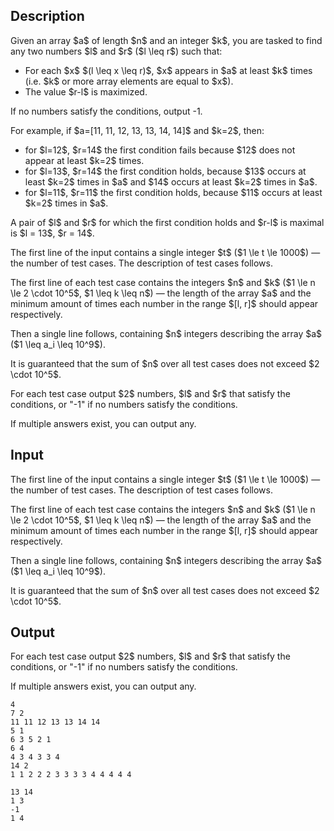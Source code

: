 ## Description

<div><p>Given an array $a$ of length $n$ and an integer $k$, you are tasked to find any two numbers $l$ and $r$ ($l \leq r$) such that: </p><ul> <li> For each $x$ $(l \leq x \leq r)$, $x$ appears in $a$ at least $k$ times (i.e. $k$ or more array elements are equal to $x$). </li><li> The value $r-l$ is maximized. </li></ul><p>If no numbers satisfy the conditions, output <span class="tex-font-style-tt">-1</span>.</p><p>For example, if $a=[11, 11, 12, 13, 13, 14, 14]$ and $k=2$, then: </p><ul> <li> for $l=12$, $r=14$ the first condition fails because $12$ does not appear at least $k=2$ times. </li><li> for $l=13$, $r=14$ the first condition holds, because $13$ occurs at least $k=2$ times in $a$ and $14$ occurs at least $k=2$ times in $a$. </li><li> for $l=11$, $r=11$ the first condition holds, because $11$ occurs at least $k=2$ times in $a$. </li></ul><p>A pair of $l$ and $r$ for which the first condition holds and $r-l$ is maximal is $l = 13$, $r = 14$.</p></div><div class="input-specification"><p>The first line of the input contains a single integer $t$ ($1 \le t \le 1000$) — the number of test cases. The description of test cases follows.</p><p>The first line of each test case contains the integers $n$ and $k$ ($1 \le n \le 2 \cdot 10^5$, $1 \leq k \leq n$) — the length of the array $a$ and the minimum amount of times each number in the range $[l, r]$ should appear respectively.</p><p>Then a single line follows, containing $n$ integers describing the array $a$ ($1 \leq a_i \leq 10^9$).</p><p>It is guaranteed that the sum of $n$ over all test cases does not exceed $2 \cdot 10^5$.</p></div><div class="output-specification"><p>For each test case output $2$ numbers, $l$ and $r$ that satisfy the conditions, or "<span class="tex-font-style-tt">-1</span>" if no numbers satisfy the conditions.</p><p>If multiple answers exist, you can output any.</p></div>

## Input

<p>The first line of the input contains a single integer $t$ ($1 \le t \le 1000$) — the number of test cases. The description of test cases follows.</p><p>The first line of each test case contains the integers $n$ and $k$ ($1 \le n \le 2 \cdot 10^5$, $1 \leq k \leq n$) — the length of the array $a$ and the minimum amount of times each number in the range $[l, r]$ should appear respectively.</p><p>Then a single line follows, containing $n$ integers describing the array $a$ ($1 \leq a_i \leq 10^9$).</p><p>It is guaranteed that the sum of $n$ over all test cases does not exceed $2 \cdot 10^5$.</p>

## Output

<p>For each test case output $2$ numbers, $l$ and $r$ that satisfy the conditions, or "<span class="tex-font-style-tt">-1</span>" if no numbers satisfy the conditions.</p><p>If multiple answers exist, you can output any.</p>





```input1
4
7 2
11 11 12 13 13 14 14
5 1
6 3 5 2 1
6 4
4 3 4 3 3 4
14 2
1 1 2 2 2 3 3 3 3 4 4 4 4 4
```




```output1
13 14
1 3
-1
1 4
```


